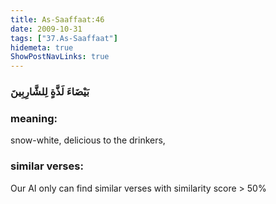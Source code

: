 ```yaml
---
title: As-Saaffaat:46
date: 2009-10-31
tags: ["37.As-Saaffaat"]
hidemeta: true 
ShowPostNavLinks: true 
---
```

### بَيْضَاءَ لَذَّةٍ لِلشَّارِبِينَ
### meaning: 
snow-white, delicious to the drinkers,
### similar verses: 

Our AI only can find similar verses with similarity score > 50% 




